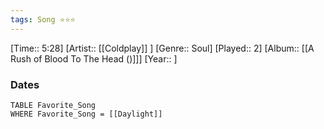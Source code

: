 ```yaml
---
tags: Song ⭐⭐⭐ 
---
```

[Time:: 5:28]
[Artist:: [[Coldplay]] ]
[Genre:: Soul]
[Played:: 2]
[Album:: [[A Rush of Blood To The Head ()]]]
[Year:: ]
### Dates
````dataview
TABLE Favorite_Song
WHERE Favorite_Song = [[Daylight]]
````